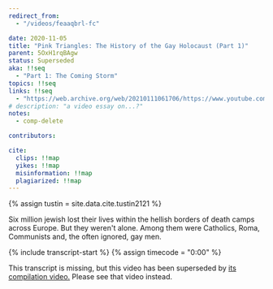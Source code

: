 ```yaml
---
redirect_from:
  - "/videos/feaaqbrl-fc"

date: 2020-11-05
title: "Pink Triangles: The History of the Gay Holocaust (Part 1)"
parent: 5OxH1rqBAgw
status: Superseded
aka: !!seq
  - "Part 1: The Coming Storm"
topics: !!seq
links: !!seq
  - "https://web.archive.org/web/20210111061706/https://www.youtube.com/watch?v=FeAAqBRL-fc"
# description: "a video essay on...?"
notes:
  - comp-delete

contributors:

cite:
  clips: !!map
  yikes: !!map
  misinformation: !!map
  plagiarized: !!map
---
```

{% assign tustin = site.data.cite.tustin2121 %}

<compare>
<credits class="desc">

Six million jewish lost their lives within the hellish borders of death camps across Europe. But they weren't alone. Among them were Catholics, Roma, Communists and, the often ignored, gay men. 

</credits>
</compare>

{% include transcript-start %}
{% assign timecode = "0:00" %}

<div class="notice-banner">This transcript is missing, but this video has been superseded by <a href="{{ page.parent }}">its compilation video.<i class="fa-solid fa-arrow-turn-up"></i></a> Please see that video instead.</div>
